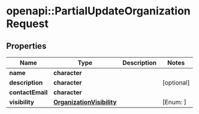 # openapi::PartialUpdateOrganizationRequest


## Properties
Name | Type | Description | Notes
------------ | ------------- | ------------- | -------------
**name** | **character** |  | 
**description** | **character** |  | [optional] 
**contactEmail** | **character** |  | 
**visibility** | [**OrganizationVisibility**](OrganizationVisibility.md) |  | [Enum: ] 


